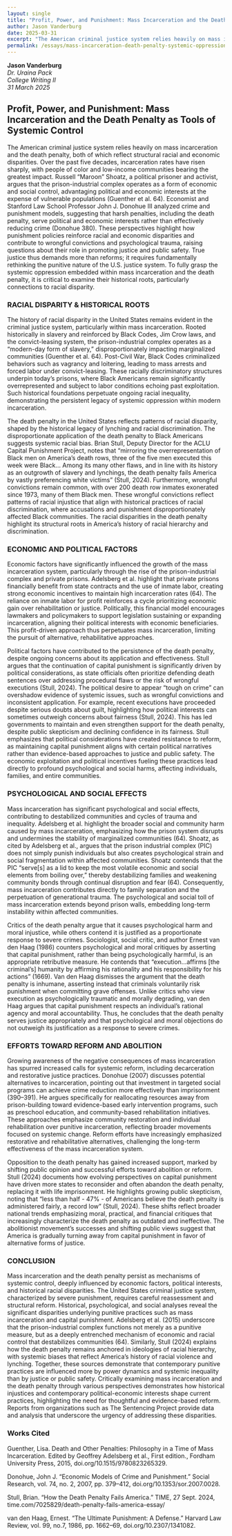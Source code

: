 ```yaml
---
layout: single
title: "Profit, Power, and Punishment: Mass Incarceration and the Death Penalty as Tools of Systemic Control"
author: Jason Vanderburg
date: 2025-03-31
excerpt: "The American criminal justice system relies heavily on mass incarceration and the death penalty, both of which reflect structural racial and economic disparities."
permalink: /essays/mass-incarceration-death-penalty-systemic-oppression/
---
```


**Jason Vanderburg**  
*Dr. Uraina Pack*  
*College Writing II*  
*31 March 2025*

## Profit, Power, and Punishment: Mass Incarceration and the Death Penalty as Tools of Systemic Control

 The American criminal justice system relies heavily on mass incarceration and the death penalty, both of which reflect structural racial and economic disparities. Over the past five decades, incarceration rates have risen sharply, with people of color and low-income communities bearing the greatest impact. Russell “Maroon” Shoatz, a political prisoner and activist, argues that the prison-industrial complex operates as a form of economic and social control, advantaging political and economic interests at the expense of vulnerable populations (Guenther et al. 64). Economist and Stanford Law School Professor John J. Donohue III analyzed crime and punishment models, suggesting that harsh penalties, including the death penalty, serve political and economic interests rather than effectively reducing crime (Donohue 380). These perspectives highlight how punishment policies reinforce racial and economic disparities and contribute to wrongful convictions and psychological trauma, raising questions about their role in promoting justice and public safety. True justice thus demands more than reforms; it requires fundamentally rethinking the punitive nature of the U.S. justice system. To fully grasp the systemic oppression embedded within mass incarceration and the death penalty, it is critical to examine their historical roots, particularly connections to racial disparity.

### RACIAL DISPARITY & HISTORICAL ROOTS

The history of racial disparity in the United States remains evident in the criminal justice system, particularly within mass incarceration. Rooted historically in slavery and reinforced by Black Codes, Jim Crow laws, and the convict-leasing system, the prison-industrial complex operates as a “modern-day form of slavery,” disproportionately impacting marginalized communities (Guenther et al. 64). Post-Civil War, Black Codes criminalized behaviors such as vagrancy and loitering, leading to mass arrests and forced labor under convict-leasing. These racially discriminatory structures underpin today’s prisons, where Black Americans remain significantly overrepresented and subject to labor conditions echoing past exploitation. Such historical foundations perpetuate ongoing racial inequality, demonstrating the persistent legacy of systemic oppression within modern incarceration.

The death penalty in the United States reflects patterns of racial disparity, shaped by the historical legacy of lynching and racial discrimination. The disproportionate application of the death penalty to Black Americans suggests systemic racial bias. Brian Stull, Deputy Director for the ACLU Capital Punishment Project, notes that “mirroring the overrepresentation of Black men on America’s death rows, three of the five men executed this week were Black… Among its many other flaws, and in line with its history as an outgrowth of slavery and lynchings, the death penalty fails America by vastly preferencing white victims” (Stull, 2024). Furthermore, wrongful convictions remain common, with over 200 death row inmates exonerated since 1973, many of them Black men. These wrongful convictions reflect patterns of racial injustice that align with historical practices of racial discrimination, where accusations and punishment disproportionately affected Black communities. The racial disparities in the death penalty highlight its structural roots in America’s history of racial hierarchy and discrimination. 

### ECONOMIC AND POLITICAL FACTORS

Economic factors have significantly influenced the growth of the mass incarceration system, particularly through the rise of the prison-industrial complex and private prisons. Adelsberg et al. highlight that private prisons financially benefit from state contracts and the use of inmate labor, creating strong economic incentives to maintain high incarceration rates (64). The reliance on inmate labor for profit reinforces a cycle prioritizing economic gain over rehabilitation or justice. Politically, this financial model encourages lawmakers and policymakers to support legislation sustaining or expanding incarceration, aligning their political interests with economic beneficiaries. This profit-driven approach thus perpetuates mass incarceration, limiting the pursuit of alternative, rehabilitative approaches.

Political factors have contributed to the persistence of the death penalty, despite ongoing concerns about its application and effectiveness. Stull argues that the continuation of capital punishment is significantly driven by political considerations, as state officials often prioritize defending death sentences over addressing procedural flaws or the risk of wrongful executions (Stull, 2024). The political desire to appear “tough on crime” can overshadow evidence of systemic issues, such as wrongful convictions and inconsistent application. For example, recent executions have proceeded despite serious doubts about guilt, highlighting how political interests can sometimes outweigh concerns about fairness (Stull, 2024). This has led governments to maintain and even strengthen support for the death penalty, despite public skepticism and declining confidence in its fairness. Stull emphasizes that political considerations have created resistance to reform, as maintaining capital punishment aligns with certain political narratives rather than evidence-based approaches to justice and public safety. The economic exploitation and political incentives fueling these practices lead directly to profound psychological and social harms, affecting individuals, families, and entire communities.

### PSYCHOLOGICAL AND SOCIAL EFFECTS

Mass incarceration has significant psychological and social effects, contributing to destabilized communities and cycles of trauma and inequality. Adelsberg et al. highlight the broader social and community harm caused by mass incarceration, emphasizing how the prison system disrupts and undermines the stability of marginalized communities (64). Shoatz, as cited by Adelsberg et al., argues that the prison industrial complex (PIC) does not simply punish individuals but also creates psychological strain and social fragmentation within affected communities. Shoatz contends that the PIC “serve[s] as a lid to keep the most volatile economic and social elements from boiling over,” thereby destabilizing families and weakening community bonds through continual disruption and fear (64). Consequently, mass incarceration contributes directly to family separation and the perpetuation of generational trauma. The psychological and social toll of mass incarceration extends beyond prison walls, embedding long-term instability within affected communities.

Critics of the death penalty argue that it causes psychological harm and moral injustice, while others contend it is justified as a proportionate response to severe crimes. Sociologist, social critic, and author Ernest van den Haag (1986) counters psychological and moral critiques by asserting that capital punishment, rather than being psychologically harmful, is an appropriate retributive measure. He contends that “execution…affirms [the criminal’s] humanity by affirming his rationality and his responsibility for his actions” (1669). Van den Haag dismisses the argument that the death penalty is inhumane, asserting instead that criminals voluntarily risk punishment when committing grave offenses. Unlike critics who view execution as psychologically traumatic and morally degrading, van den Haag argues that capital punishment respects an individual’s rational agency and moral accountability. Thus, he concludes that the death penalty serves justice appropriately and that psychological and moral objections do not outweigh its justification as a response to severe crimes. 

### EFFORTS TOWARD REFORM AND ABOLITION

Growing awareness of the negative consequences of mass incarceration has spurred increased calls for systemic reform, including decarceration and restorative justice practices. Donohue (2007) discusses potential alternatives to incarceration, pointing out that investment in targeted social programs can achieve crime reduction more effectively than imprisonment (390–391). He argues specifically for reallocating resources away from prison-building toward evidence-based early intervention programs, such as preschool education, and community-based rehabilitation initiatives. These approaches emphasize community restoration and individual rehabilitation over punitive incarceration, reflecting broader movements focused on systemic change. Reform efforts have increasingly emphasized restorative and rehabilitative alternatives, challenging the long-term effectiveness of the mass incarceration system.

Opposition to the death penalty has gained increased support, marked by shifting public opinion and successful efforts toward abolition or reform. Stull (2024) documents how evolving perspectives on capital punishment have driven more states to reconsider and often abandon the death penalty, replacing it with life imprisonment. He highlights growing public skepticism, noting that “less than half - 47% - of Americans believe the death penalty is administered fairly, a record low” (Stull, 2024). These shifts reflect broader national trends emphasizing moral, practical, and financial critiques that increasingly characterize the death penalty as outdated and ineffective. The abolitionist movement’s successes and shifting public views suggest that America is gradually turning away from capital punishment in favor of alternative forms of justice. 

### CONCLUSION

Mass incarceration and the death penalty persist as mechanisms of systemic control, deeply influenced by economic factors, political interests, and historical racial disparities. The United States criminal justice system, characterized by severe punishment, requires careful reassessment and structural reform. Historical, psychological, and social analyses reveal the significant disparities underlying punitive practices such as mass incarceration and capital punishment. Adelsberg et al. (2015) underscore that the prison-industrial complex functions not merely as a punitive measure, but as a deeply entrenched mechanism of economic and racial control that destabilizes communities (64). Similarly, Stull (2024) explains how the death penalty remains anchored in ideologies of racial hierarchy, with systemic biases that reflect America’s history of racial violence and lynching. Together, these sources demonstrate that contemporary punitive practices are influenced more by power dynamics and systemic inequality than by justice or public safety. Critically examining mass incarceration and the death penalty through various perspectives demonstrates how historical injustices and contemporary political-economic interests shape current practices, highlighting the need for thoughtful and evidence-based reform. Reports from organizations such as The Sentencing Project provide data and analysis that underscore the urgency of addressing these disparities. 
 

### Works Cited

Guenther, Lisa. Death and Other Penalties: Philosophy in a Time of Mass Incarceration. Edited by Geoffrey Adelsberg et al., First edition., Fordham University Press, 2015, doi.org/10.1515/9780823265329.

Donohue, John J. “Economic Models of Crime and Punishment.” Social Research, vol. 74, no. 2, 2007, pp. 379–412, doi.org/10.1353/sor.2007.0028.

Stull, Brian. “How the Death Penalty Fails America.” TIME, 27 Sept. 2024, time.com/7025829/death-penalty-fails-america-essay/

van den Haag, Ernest. “The Ultimate Punishment: A Defense.” Harvard Law Review, vol. 99, no.7, 1986, pp. 1662–69, doi.org/10.2307/1341082.
